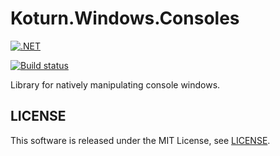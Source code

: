 Koturn.Windows.Consoles
=======================

[![.NET](https://github.com/koturn/Koturn.Windows.Consoles/actions/workflows/dotnet.yml/badge.svg)](https://github.com/koturn/Koturn.Windows.Consoles/actions/workflows/dotnet.yml)

[![Build status](https://ci.appveyor.com/api/projects/status/ivv3y66bsgm6oyga/branch/main?svg=true)](https://ci.appveyor.com/project/koturn/koturn-windows-consoles/branch/main)

Library for natively manipulating console windows.

## LICENSE

This software is released under the MIT License, see [LICENSE](LICENSE "LICENSE").
